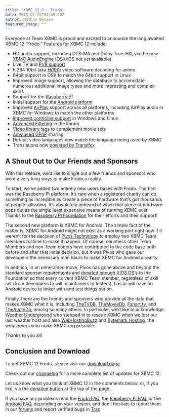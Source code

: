 ```yaml
---
title: 'XBMC 12.0 - Frodo'
date: 2013-01-28T03:00:00Z
author: Nathan Betzen
featured_image: ""
---
```

Everyone at Team XBMC is proud and excited to announce the long awaited XBMC 12 “Frodo.” Features for XBMC 12 include:

 
 * HD audio support, including DTS-MA and Dolby True-HD, via the new [XBMC AudioEngine](https://kodi.wiki/view/AudioEngine "XBMC AudioEngine") (OSX/iOS not yet available)
 * Live TV and [PVR support](https://kodi.wiki/view/PVR "XBMC PVR Setup Guide")
 * h.264 10bit (aka [Hi10P](https://kodi.wiki/view/Hi10P)) video software decoding for anime
 * 64bit support in OSX to match the 64bit support in Linux
 * Improved image support, allowing the database to accomodate numerous additional image types and more interesting and complex skins
 * Support for the [Raspberry PI](https://kodi.wiki/view/Raspberry_Pi/FAQ)
 * Initial support for the [Android platform](https://kodi.wiki/view/XBMC_for_Android_specific_FAQ "XBMC for Android FAQ")
 * Improved [AirPlay](https://kodi.wiki/view/AirPlay) support across all platforms, including AirPlay audio in XBMC for Windows to match the other platforms
 * [Improved controller support](https://kodi.wiki/view/Xbox_360_Wireless_Controller_for_Windows "Xbox 360 controller support for XBMC wiki") in Windows and Linux
 * [Advanced Filtering](https://kodi.wiki/view/Advanced_Library_Filtering "Advanced Filtering") in the library
 * [Video library tags](https://kodi.wiki/view/Video_library_tags "Video library tags") to complement movie sets
 * [Advanced UPnP](https://kodi.wiki/view/HOW-TO:Share_libraries_using_UPnP "How to share libraries using UPnP") sharing
 * Default video languages now match the language being used by XBMC
 * Translations now [powered by Transifex](https://kodi.wiki/blittan/2012/10/30/dear-addon-and-skin-developers/ "Transifex Announcement")
 
 A Shout Out to Our Friends and Sponsors
---------------------------------------

 With this release, we’d like to single out a few friends and sponsors who went a very long ways to make Frodo a reality.

 To start, we’ve added two entirely new users bases with Frodo. The first was the Raspberry Pi platform. It’s rare when a registered charity can do something as incredible as create a piece of hardware that’s got thousands of people salivating. It’s absolutely unheard of when that piece of hardware pops out as the single least expensive means of running XBMC ever. Thanks to the [Raspberry Pi Foundation](https://www.raspberrypi.org/about/ "The Raspberry Pi Foundation") for their efforts and their support!

 The second new platform is XBMC for Android. The simple fact of the matter is, XBMC for Android might not exist as a working port right now if it weren’t for the decision of [Pivos Technology](https://www.pivosgroup.com/ "Pivos Technology") to employ two XBMC Team members fulltime to make it happen. Of course, countless other Team Members and non-Team coders have contributed to the code base both before and after that initial decision, but it was Pivos who gave our developers the necessary man hours to make XBMC for Android a reality.

 In addition, in an unheralded move, Pivos has gone above and beyond the standard sponsor requirements and [donated enough XIOS DS](https://www.pivosgroup.com/ "The XIOS DS")‘s to the Foundation so that every current XBMC Team member, regardless of skill set (from developers to wiki maintainers to testers), has or will have an Android device to tinker with and test things out on.

 Finally, there are the friends and sponsors who provide all the data that makes XBMC what it is, including [TheTVDB](https://www.thetvdb.com/ "TheTVDB"), [TheMovieDb](https://www.themoviedb.org/ "The Movie Database"), [Fanart.tv](https://fanart.tv/ "fanart.tv"), and [TheAudioDb](https://theaudiodb.com/ "The Audio DB"), among so many others. In particular, we’d like to acknowledge [Weather Underground](https://www.wunderground.com/ "Weather Underground") who stepped in to rescue XBMC when we lost our last weather host and also [WebHostingBuzz](https://www.webhostingbuzz.com/ "WebHostingBuzz") and [Bytemark Hosting](https://www.bytemark.co.uk/ "Bytemark Hosting"), the webservers who make XBMC.org possible.

 Thanks to you all!

 Conclusion and Download
-----------------------

 To get XBMC 12 Frodo, please visit our [download page](https://kodi.wiki/download/ "XBMC Download Page").

 Check out our [changelog](https://kodi.wiki/view/XBMC_v12_(Frodo)_changelog "XBMC 12 Frodo Changelog") for a more complete list of updates for XBMC 12.

 Let us know what you think of XBMC 12 in the comments below, or, if you like, via the [donation button](https://kodi.wiki/contribute/donate/ "XBMC Donations") at the top of the page.

 If you have any problems read the [Frodo FAQ](https://kodi.wiki/view/XBMC_v12_%28Frodo%29_FAQ), the [Raspberry Pi FAQ](https://kodi.wiki/view/Raspberry_Pi_FAQ "Raspberry Pi FAQ"), or the [Android FAQ](https://kodi.wiki/view/Android_FAQ "Android FAQ"), depending on your version, and don’t hesitate to report them in our [forums](https://forum.kodi.tv/ "XBMC Forums") and report verified bugs in [Trac](http://trac.xbmc.org/ "XBMC Issue Tracking System").

 
